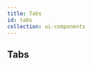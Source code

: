 ```yaml
---
title: Tabs
id: tabs
collection: ui-components
---
```

<div class="row">
  <div class="col-md-12">
    <h2>Tabs</h2>
  </div>
</div>